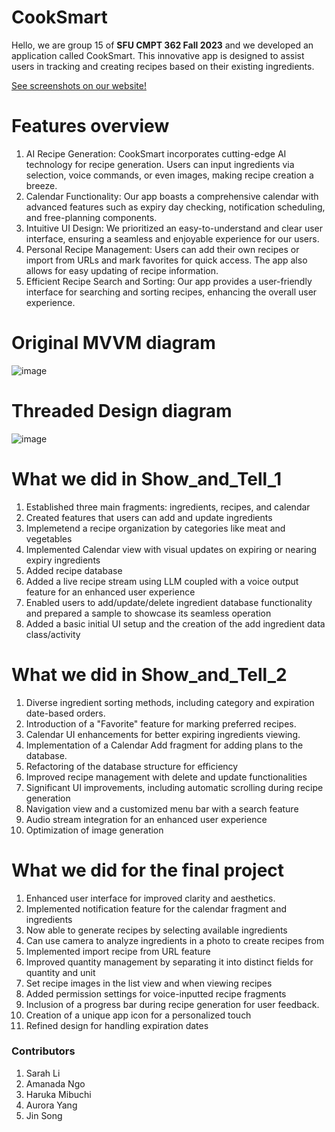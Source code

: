 # CookSmart
Hello, we are group 15 of **SFU CMPT 362 Fall 2023** and we developed an application called CookSmart. This innovative app is designed to assist users in tracking and creating recipes based on their existing ingredients. 

[See screenshots on our website!](https://sites.google.com/view/cmpt362cooksmart/home)

# Features overview
1. AI Recipe Generation: CookSmart incorporates cutting-edge AI technology for recipe generation. Users can input ingredients via selection, voice commands, or even images, making recipe creation a breeze.
2. Calendar Functionality: Our app boasts a comprehensive calendar with advanced features such as expiry day checking, notification scheduling, and free-planning components.
3. Intuitive UI Design: We prioritized an easy-to-understand and clear user interface, ensuring a seamless and enjoyable experience for our users.
4. Personal Recipe Management: Users can add their own recipes or import from URLs and mark favorites for quick access. The app also allows for easy updating of recipe information.
5. Efficient Recipe Search and Sorting: Our app provides a user-friendly interface for searching and sorting recipes, enhancing the overall user experience.

# Original MVVM diagram
![image](https://github.com/Awesomedonut/CookSmart/assets/79778466/dfdd2fe3-c2a7-41f7-93c5-bc147d2a070b)
# Threaded Design diagram
![image](https://github.com/Awesomedonut/CookSmart/assets/79778466/9006966b-4729-443d-8dea-74da48026c5e)

# What we did in Show_and_Tell_1
1. Established three main fragments: ingredients, recipes, and calendar
2. Created features that users can add and update ingredients
3. Implemetend a recipe organization by categories like meat and vegetables
4. Implemented Calendar view with visual updates on expiring or nearing expiry ingredients
5. Added recipe database
6. Added a live recipe stream using LLM coupled with a voice output feature for an enhanced user experience
7. Enabled users to add/update/delete ingredient database functionality and prepared a sample to showcase its seamless operation
8. Added a basic initial UI setup and the creation of the add ingredient data class/activity

# What we did in Show_and_Tell_2
1. Diverse ingredient sorting methods, including category and expiration date-based orders.
2. Introduction of a "Favorite" feature for marking preferred recipes.
3. Calendar UI enhancements for better expiring ingredients viewing.
4. Implementation of a Calendar Add fragment for adding plans to the database.
5. Refactoring of the database structure for efficiency
6. Improved recipe management with delete and update functionalities
7. Significant UI improvements, including automatic scrolling during recipe generation
8. Navigation view and a customized menu bar with a search feature
9. Audio stream integration for an enhanced user experience
10. Optimization of image generation

# What we did for the final project
1. Enhanced user interface for improved clarity and aesthetics.
2. Implemented notification feature for the calendar fragment and ingredients
3. Now able to generate recipes by selecting available ingredients
4. Can use camera to analyze ingredients in a photo to create recipes from
5. Implemented import recipe from URL feature
6. Improved quantity management by separating it into distinct fields for quantity and unit
7. Set recipe images in the list view and when viewing recipes
8. Added permission settings for voice-inputted recipe fragments
9. Inclusion of a progress bar during recipe generation for user feedback.
10. Creation of a unique app icon for a personalized touch
11. Refined design for handling expiration dates

###  Contributors
1. Sarah Li
2. Amanada Ngo
3. Haruka Mibuchi
4. Aurora Yang
5. Jin Song
